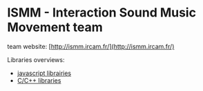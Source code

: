 # ISMM - Interaction Sound Music Movement team

team website: [http://ismm.ircam.fr/](http://ismm.ircam.fr/)

Libraries overviews:

- [javascript librairies](./JS_LIBRARIES.md)
- [C/C++ libraries](./C_CPP_LIBRARIES.md)
